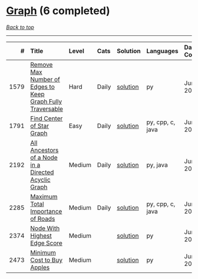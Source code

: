 # [Graph](<https://leetcode.com/tag/Graph/>) (6 completed)

*[Back to top](<../../README.md>)*

------

|    # | Title                                                                                                                                                    | Level   | Cats   | Solution                                                                              | Languages        | Date Complete   |
|-----:|:---------------------------------------------------------------------------------------------------------------------------------------------------------|:--------|:-------|:--------------------------------------------------------------------------------------|:-----------------|:----------------|
| 1579 | [Remove Max Number of Edges to Keep Graph Fully Traversable](<https://leetcode.com/problems/remove-max-number-of-edges-to-keep-graph-fully-traversable>) | Hard    | Daily  | [solution](<../_1579. Remove Max Number of Edges to Keep Graph Fully Traversable.md>) | py               | Jun 30, 2024    |
| 1791 | [Find Center of Star Graph](<https://leetcode.com/problems/find-center-of-star-graph>)                                                                   | Easy    | Daily  | [solution](<../_1791. Find Center of Star Graph.md>)                                  | py, cpp, c, java | Jun 26, 2024    |
| 2192 | [All Ancestors of a Node in a Directed Acyclic Graph](<https://leetcode.com/problems/all-ancestors-of-a-node-in-a-directed-acyclic-graph>)               | Medium  | Daily  | [solution](<../_2192. All Ancestors of a Node in a Directed Acyclic Graph.md>)        | py, java         | Jun 28, 2024    |
| 2285 | [Maximum Total Importance of Roads](<https://leetcode.com/problems/maximum-total-importance-of-roads>)                                                   | Medium  | Daily  | [solution](<../_2285. Maximum Total Importance of Roads.md>)                          | py, cpp, c, java | Jun 27, 2024    |
| 2374 | [Node With Highest Edge Score](<https://leetcode.com/problems/node-with-highest-edge-score>)                                                             | Medium  |        | [solution](<../_2374. Node With Highest Edge Score.md>)                               | py               | Jun 17, 2024    |
| 2473 | [Minimum Cost to Buy Apples](<https://leetcode.com/problems/minimum-cost-to-buy-apples>)                                                                 | Medium  |        | [solution](<../_2473. Minimum Cost to Buy Apples.md>)                                 | py               | Jun 28, 2024    |